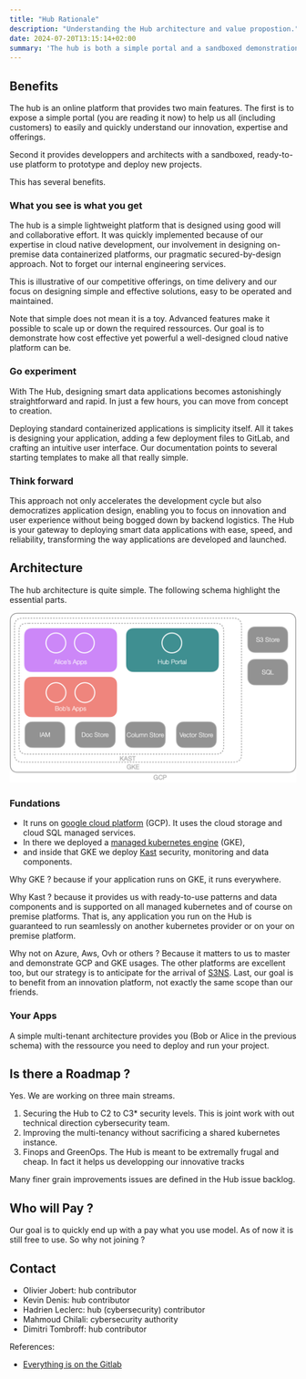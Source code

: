 ```yaml
---
title: "Hub Rationale"
description: "Understanding the Hub architecture and value propostion."
date: 2024-07-20T13:15:14+02:00
summary: 'The hub is both a simple portal and a sandboxed demonstration and working platform. This doc explains its architecture, and service level agreements'
---
```


## Benefits

The hub is an online platform that provides two main features. The first is to expose a simple portal (you are reading it now)
to help us all (including customers) to easily and quickly understand our innovation, expertise and offerings.

Second it provides developpers and architects with a sandboxed, ready-to-use platform to prototype and deploy new projects.

This has several benefits.

### What you see is what you get

The hub is a simple lightweight platform that is designed using good will and collaborative effort. 
It was quickly implemented because of our expertise in cloud native development,
our involvement in designing on-premise data containerized platforms,
our pragmatic secured-by-design approach. Not to forget our internal engineering services. 

This is illustrative of our competitive offerings,
on time delivery and our focus on designing simple and effective solutions, easy to be operated and maintained.

Note that simple does not mean it is a toy. Advanced features make it possible to scale up or down
the required ressources. Our goal is to demonstrate how cost effective yet powerful a well-designed 
cloud native platform can be.

### Go experiment

With The Hub, designing smart data applications becomes astonishingly straightforward and rapid.
In just a few hours, you can move from concept to creation.

Deploying standard containerized applications is simplicity itself. All it takes is designing 
your application, adding a few deployment files to GitLab, and crafting an intuitive user interface.
Our documentation points to several starting templates to make all that really simple.

### Think forward

This approach not only accelerates the development cycle but also democratizes application design, 
enabling you to focus on innovation and user experience without being bogged down by backend logistics. 
The Hub is your gateway to deploying smart data applications with ease, speed, and reliability, 
transforming the way applications are developed and launched.

## Architecture

The hub architecture is quite simple. The following schema highlight the essential parts. 

![Architecture Overview](HubArchitecture.png)

### Fundations 

- It runs on [google cloud platform](https://cloud.google.com) (GCP). It uses the cloud storage and cloud SQL managed services.
- In there we deployed a [managed kubernetes engine](https://cloud.google.com/kubernetes-engine) (GKE), 
- and inside that GKE we deploy [Kast](/building-blocks/kast) security, monitoring and data components. 

Why GKE ? because if your application runs on GKE, it runs everywhere. 

Why Kast ? because it provides us with ready-to-use patterns and data components and is supported on all managed kubernetes and of course on premise platforms. That is, any application you run on the Hub is guaranteed to run seamlessly on another kubernetes provider or on your on premise platform. 

Why not on Azure, Aws, Ovh or others ? Because it matters to us to master and
demonstrate GCP and GKE usages. The other platforms are excellent too, but our strategy is to anticipate for the arrival of [S3NS](https://www.s3ns.io/en). Last, our goal is to benefit from an innovation platform, not exactly the same scope than our friends.

### Your Apps

A simple multi-tenant architecture provides you (Bob or Alice in the previous schema) with the ressource you need to deploy and run your project. 

## Is there a Roadmap ?

Yes. We are working on three main streams.

1. Securing the Hub to C2 to C3* security levels. This is joint work with out technical direction cybersecurity team.
2. Improving the multi-tenancy without sacrificing a shared kubernetes instance. 
3. Finops and GreenOps. The Hub is meant to be extremally frugal and cheap. In fact it helps us developping our innovative tracks 

Many finer grain improvements issues are defined in the Hub issue backlog. 

## Who will Pay ?

Our goal is to quickly end up with a pay what you use model. As of now it is still free to use. 
So why not joining ? 

## Contact

- Olivier Jobert: hub contributor
- Kevin Denis: hub contributor
- Hadrien Leclerc: hub (cybersecurity) contributor
- Mahmoud Chilali: cybersecurity authority
- Dimitri Tombroff: hub contributor

References:

- [Everything is on the Gitlab](https://gitlab.thalesdigital.io/tsn/innovation)
